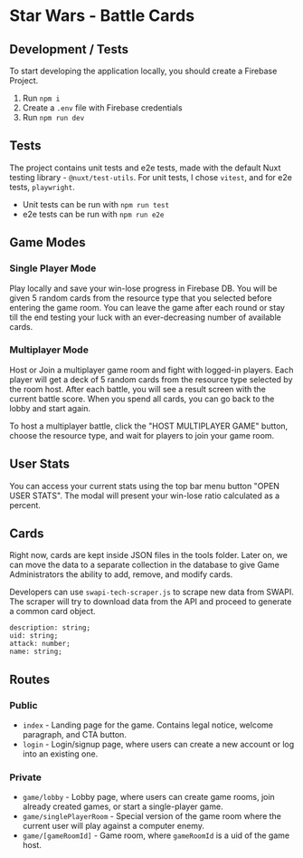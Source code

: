 # Star Wars - Battle Cards

## Development / Tests

To start developing the application locally, you should create a Firebase Project.

1. Run `npm i`
2. Create a `.env` file with Firebase credentials
3. Run `npm run dev`

## Tests

The project contains unit tests and e2e tests, made with the default Nuxt testing library - `@nuxt/test-utils`. For unit tests, I chose `vitest`, and for e2e tests, `playwright`.

- Unit tests can be run with `npm run test`
- e2e tests can be run with `npm run e2e`

## Game Modes

### Single Player Mode

Play locally and save your win-lose progress in Firebase DB. You will be given 5 random cards from the resource type that you selected before entering the game room. You can leave the game after each round or stay till the end testing your luck with an ever-decreasing number of available cards.

### Multiplayer Mode

Host or Join a multiplayer game room and fight with logged-in players. Each player will get a deck of 5 random cards from the resource type selected by the room host. After each battle, you will see a result screen with the current battle score. When you spend all cards, you can go back to the lobby and start again.

To host a multiplayer battle, click the "HOST MULTIPLAYER GAME" button, choose the resource type, and wait for players to join your game room.

## User Stats

You can access your current stats using the top bar menu button "OPEN USER STATS". The modal will present your win-lose ratio calculated as a percent.

## Cards

Right now, cards are kept inside JSON files in the tools folder. Later on, we can move the data to a separate collection in the database to give Game Administrators the ability to add, remove, and modify cards.

Developers can use `swapi-tech-scraper.js` to scrape new data from SWAPI. The scraper will try to download data from the API and proceed to generate a common card object.



```
description: string;
uid: string;
attack: number;
name: string;
```
## Routes

### Public

- `index` - Landing page for the game. Contains legal notice, welcome paragraph, and CTA button.
- `login` - Login/signup page, where users can create a new account or log into an existing one.

### Private

- `game/lobby` - Lobby page, where users can create game rooms, join already created games, or start a single-player game.
- `game/singlePlayerRoom` - Special version of the game room where the current user will play against a computer enemy.
- `game/[gameRoomId]` - Game room, where `gameRoomId` is a uid of the game host.

